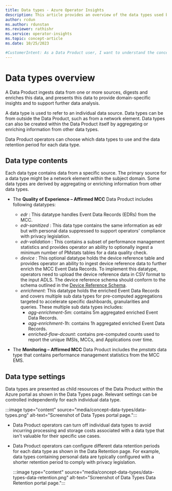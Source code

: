 ```yaml
---
title: Data types - Azure Operator Insights
description: This article provides an overview of the data types used by Azure Operator Insights Data Products
author: rcdun
ms.author: rdunstan
ms.reviewer: rathishr
ms.service: operator-insights
ms.topic: concept-article
ms.date: 10/25/2023

#CustomerIntent: As a Data Product user, I want to understand the concept of Data Types so that I can use Data Product(s) effectively.
---
```


# Data types overview

A Data Product ingests data from one or more sources, digests and enriches this data, and presents this data to provide domain-specific insights and to support further data analysis.

A data type is used to refer to an individual data source.  Data types can be from outside the Data Product, such as from a network element. Data types can also be created within the Data Product itself by aggregating or enriching information from other data types.

Data Product operators can choose which data types to use and the data retention period for each data type.

## Data type contents

Each data type contains data from a specific source. The primary source for a data type might be a network element within the subject domain. Some data types are derived by aggregating or enriching information from other data types.

- The **Quality of Experience – Affirmed MCC** Data Product includes following datatypes:
  - *edr* : This datatype handles Event Data Records (EDRs) from the MCC.
  -	*edr-sanitized* : This data type contains the same information as edr but with personal data suppressed to support operators' compliance with privacy legislation.
  -	*edr-validation* : This contains a subset of performance management statistics and provides operator an ability to optionally ingest a minimum number of PMstats tables for a data quality check.
  -	*device* : This optional datatype holds the device reference table and provides operator an ability to ingest device reference data to further enrich the MCC Event Data Records. To implement this datatype, operators need to upload the device reference data in CSV format to the input ADLS. The device reference schema should conform to the schema outlined in the [Device Reference Schema](device-reference-schema.md).
  - *enrichment*: This datatype holds the enriched Event Data Records and covers multiple sub data types for pre-computed aggregations targeted to accelerate specific dashboards, granularities and queries. These multiple sub data types includes:
      - *agg-enrichment-5m*: contains 5m aggregated enriched Event Data Records.
      - *agg-enrichment-1h*: contains 1h aggregated enriched Event Data Records.
      - *enriched-flow-dcount*: contains pre-computed counts used to report the unique IMSIs, MCCs, and Applications over time.
 
- The **Monitoring – Affirmed MCC** Data Product includes the *pmstats* data type that contains performance management statistics from the MCC EMS.

## Data type settings

Data types are presented as child resources of the Data Product within the Azure portal as shown in the Data Types page. Relevant settings can be controlled independently for each individual data type.

:::image type="content" source="media/concept-data-types/data-types.png" alt-text="Screenshot of Data Types portal page.":::

- Data Product operators can turn off individual data types to avoid incurring processing and storage costs associated with a data type that isn't valuable for their specific use cases.
- Data Product operators can configure different data retention periods for each data type as shown in the Data Retention page. For example, data types containing personal data are typically configured with a shorter retention period to comply with privacy legislation.

  :::image type="content" source="media/concept-data-types/data-types-data-retention.png" alt-text="Screenshot of Data Types Data Retention portal page.":::
